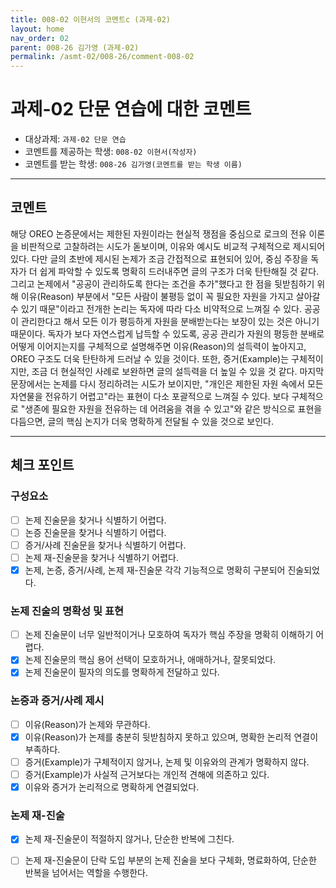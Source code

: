 ```yaml
---
title: 008-02 이현서의 코멘트c (과제-02) 
layout: home
nav_order: 02
parent: 008-26 김가영 (과제-02)
permalink: /asmt-02/008-26/comment-008-02
---
```


# 과제-02 단문 연습에 대한 코멘트

- 대상과제: `과제-02 단문 연습`
- 코멘트를 제공하는 학생: `008-02 이현서(작성자)` 
- 코멘트를 받는 학생: `008-26 김가영(코멘트를 받는 학생 이름)` 

---

## 코멘트

해당 OREO 논증문에서는 제한된 자원이라는 현실적 쟁점을 중심으로 로크의 전유 이론을 비판적으로 고찰하려는 시도가 돋보이며, 이유와 예시도 비교적 구체적으로 제시되어 있다. 다만 글의 초반에 제시된 논제가 조금 간접적으로 표현되어 있어, 중심 주장을 독자가 더 쉽게 파악할 수 있도록 명확히 드러내주면 글의 구조가 더욱 탄탄해질 것 같다. 그리고 논제에서 "공공이 관리하도록 한다는 조건을 추가"했다고 한 점을 뒷받침하기 위해 이유(Reason) 부분에서 "모든 사람이 불평등 없이 꼭 필요한 자원을 가지고 살아갈 수 있기 때문"이라고 전개한 논리는 독자에 따라 다소 비약적으로 느껴질 수 있다. 공공이 관리한다고 해서 모든 이가 평등하게 자원을 분배받는다는 보장이 있는 것은 아니기 때문이다. 독자가 보다 자연스럽게 납득할 수 있도록, 공공 관리가 자원의 평등한 분배로 어떻게 이어지는지를 구체적으로 설명해주면 이유(Reason)의 설득력이 높아지고, OREO 구조도 더욱 탄탄하게 드러날 수 있을 것이다. 또한, 증거(Example)는 구체적이지만, 조금 더 현실적인 사례로 보완하면 글의 설득력을 더 높일 수 있을 것 같다. 마지막 문장에서는 논제를 다시 정리하려는 시도가 보이지만, "개인은 제한된 자원 속에서 모든 자연물을 전유하기 어렵고"라는 표현이 다소 포괄적으로 느껴질 수 있다. 보다 구체적으로 "생존에 필요한 자원을 전유하는 데 어려움을 겪을 수 있고"와 같은 방식으로 표현을 다듬으면, 글의 핵심 논지가 더욱 명확하게 전달될 수 있을 것으로 보인다.

---

## 체크 포인트

### **구성요소**
- [ ] 논제 진술문을 찾거나 식별하기 어렵다.
- [ ] 논증 진술문을 찾거나 식별하기 어렵다.
- [ ] 증거/사례 진술문을 찾거나 식별하기 어렵다.
- [ ] 논제 재-진술문을 찾거나 식별하기 어렵다.
- [x] 논제, 논증, 증거/사례, 논제 재-진술문 각각 기능적으로 명확히 구분되어 진술되었다.

### **논제 진술의 명확성 및 표현**  
- [ ] 논제 진술문이 너무 일반적이거나 모호하여 독자가 핵심 주장을 명확히 이해하기 어렵다.  
- [x] 논제 진술문의 핵심 용어 선택이 모호하거나, 애매하거나, 잘못되었다.  
- [x] 논제 진술문이 필자의 의도를 명확하게 전달하고 있다.  

### **논증과 증거/사례 제시**  
- [ ] 이유(Reason)가 논제와 무관하다.
- [x] 이유(Reason)가 논제를 충분히 뒷받침하지 못하고 있으며, 명확한 논리적 연결이 부족하다.  
- [ ] 증거(Example)가 구체적이지 않거나, 논제 및 이유와의 관계가 명확하지 않다. 
- [ ] 증거(Example)가 사실적 근거보다는 개인적 견해에 의존하고 있다.  
- [x] 이유와 증거가 논리적으로 명확하게 연결되었다.  

### **논제 재-진술**  
- [x] 논제 재-진술문이 적절하지 않거나, 단순한 반복에 그친다.   
- [ ] 논제 재-진술문이 단락 도입 부분의 논제 진술을 보다 구체화, 명료화하여, 단순한 반복을 넘어서는 역할을 수행한다.  

